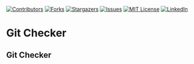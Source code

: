 
[![Contributors][contributors-shield]][contributors-url]
[![Forks][forks-shield]][forks-url]
[![Stargazers][stars-shield]][stars-url]
[![Issues][issues-shield]][issues-url]
[![MIT License][license-shield]][license-url]
[![LinkedIn][linkedin-shield]][linkedin-url]




Git Checker
===============

Git Checker
---------------




<!-- MARKDOWN LINKS & IMAGES -->
<!-- https://www.markdownguide.org/basic-syntax/#reference-style-links -->
[contributors-shield]: https://img.shields.io/github/contributors/yupipi93/gitChecker.svg?style=flat-square
[contributors-url]: https://github.com/yupipi93/gitChecker/graphs/contributors
[forks-shield]: https://img.shields.io/github/forks/yupipi93/gitChecker.svg?style=flat-square
[forks-url]: https://github.com/yupipi93/gitChecker/network/members
[stars-shield]: https://img.shields.io/github/stars/yupipi93/gitChecker.svg?style=flat-square
[stars-url]: https://github.com/yupipi93/gitChecker/stargazers
[issues-shield]: https://img.shields.io/github/issues/yupipi93/gitChecker.svg?style=flat-square
[issues-url]: https://github.com/yupipi93/gitChecker/issues
[license-shield]: https://img.shields.io/github/license/yupipi93/gitChecker.svg?style=flat-square
[license-url]: https://github.com/yupipi93/gitChecker/blob/master/LICENSE.txt
[linkedin-shield]: https://img.shields.io/badge/-LinkedIn-black.svg?style=flat-square&logo=linkedin&colorB=555
[linkedin-url]: https://linkedin.com/in/yupipi93
[product-screenshot]: images/screenshot.png

